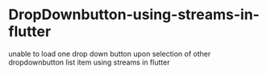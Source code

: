 # DropDownbutton-using-streams-in-flutter
unable to load one drop down button upon selection of other dropdownbutton list item using streams in flutter 
